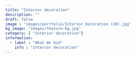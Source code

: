 ```yaml
---
title: "Interior decoration"
description: ""
draft: false
image : "images/portfolio/Interior Decoration (20).jpg"
bg_image: "images/feature-bg.jpg"
category: [ "Interior decoration"]
information:
  - label : "What We Did"
    info : "Interior decoration"
---
```



